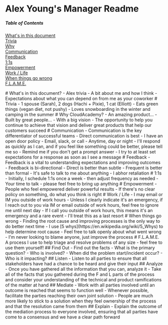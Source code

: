 # Alex Young's Manager Readme

##### Table of Contents  
[What's in this document](#what)  
[Trivia](#trivia)  
[Why](#why)  
[Communication](#communication)  
[Feedback](#feedback)  
[1:1s](#11)  
[Empowerment](#empowerment)  
[Work / Life](#worklife)  
[When things go wrong](#wrong)  
[F.L.A.M.E.](#flame)  


<a name="what"/>
# What's in this document?
- Alex trivia
- A bit about me and how I think
- Expectations about what you can depend on from me as your coworker

<a name="trivia"/>
# Trivia
- 1 spouse (Sarah), 2 dogs (Hachi + Pixie), 1 cat (Elliott)
- Eats green things (vegan diet, not pushy)
- Loves snowboarding in the winter and camping in the summer

<a name="why"/>
# Why CloudAcademy?
- An amazing product...
- Built by great people...
- With a big vision
- The opportunity to help you continue to achieve that vision and deliver great products that help our customers succeed

<a name="communication"/>
# Communication
- Communication is the key differentiator of successful teams
- Direct communication is best
- I have an open door policy
- Email, slack, or call
- Anytime, day or night
- I'll respond as quickly as I can, and if you feel like something could be better, please tell me so
- Remind me if you don't get a prompt answer
- I try to at least set expectations for a response as soon as I see a message

<a name="feedback"/>
# Feedback
- Feedback is a vital to understanding expectations and improving outcomes
- Feedback is bi-directional
- Direct is better than subtle
- Frequent is better than formal
- It's safe to talk to me about anything - I abhor retaliation

<a name="11"/>
# 1:1s
- Initially, I schedule 1:1s once a week - then adjust frequency as needed
- Your time to talk - please feel free to bring up anything

<a name="empowerment"/>
# Empowerment
- People who feel empowered deliver powerful results
- If there's no clear policy on something, do what you think is right

<a name="worklife"/>
# Work / Life
- I may email or IM you outside of work hours
- Unless I clearly indicate it's an emergency, if I reach out to you via IM or email outside of work hours, feel free to ignore me until next day
- If I call you outside of work hours, this means it's an emergency and a rare event - I'll treat this as a last resort

<a name="wrong"/>
# When things go wrong
- Finding the root cause and improving processes is the only way to do better next time
- I use [5 whys](https://en.wikipedia.org/wiki/5_Whys) to help determine root cause
- Feel free to talk openly about what went wrong - I'm never looking to blame anyone, just improve the process

<a name="flame"/>
# F.L.A.M.E.
A process I use to help triage and resolve problems of any size - feel free to use them yourself!
## Find Out
- Find out the facts
- What is the primary question?
- Who is involved?
- When did the problem start/incident occur?
- Who is it impacting?
## Listen
- Listen to all parties to ensure that all stakeholders have had a chance to be heard and give their input
## Analyze
- Once you have gathered all the information that you can, analyze it
- Take all of the facts that you gathered during the F and L parts of the process and consider your understanding of the technical and product ramifications of the matter at hand
## Mediate
- Work with all parties involved until an outcome is reached that seems to function well
- Whenever possible, facilitate the parties reaching their own joint solution
- People are much more likely to stick to a solution when they feel ownership of the process and that the resolution came from them
## Explain
- Explain the outcome of the mediation process to everyone involved, ensuring that all parties have come to a consensus and we have a clear path forward
